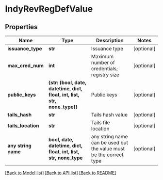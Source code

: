 # IndyRevRegDefValue


## Properties
Name | Type | Description | Notes
------------ | ------------- | ------------- | -------------
**issuance_type** | **str** | Issuance type | [optional] 
**max_cred_num** | **int** | Maximum number of credentials; registry size | [optional] 
**public_keys** | **{str: (bool, date, datetime, dict, float, int, list, str, none_type)}** | Public keys | [optional] 
**tails_hash** | **str** | Tails hash value | [optional] 
**tails_location** | **str** | Tails file location | [optional] 
**any string name** | **bool, date, datetime, dict, float, int, list, str, none_type** | any string name can be used but the value must be the correct type | [optional]

[[Back to Model list]](../README.md#documentation-for-models) [[Back to API list]](../README.md#documentation-for-api-endpoints) [[Back to README]](../README.md)


